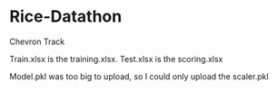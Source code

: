 # Rice-Datathon
Chevron Track

Train.xlsx is the training.xlsx. 
Test.xlsx is the scoring.xlsx

Model.pkl was too big to upload, so I could only upload the scaler.pkl
